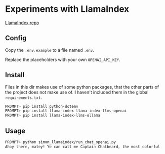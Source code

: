 # Experiments with LlamaIndex

[LlamaIndex repo](https://github.com/run-llama/llama_index)

## Config

Copy the `.env.example` to a file named `.env`.

Replace the placeholders with your own `OPENAI_API_KEY`.

## Install

Files in this dir makes use of some python packages, that the other parts of the project does not make use of. I haven't included them in the global `requirements.txt`.

```bash
PROMPT> pip install python-dotenv
PROMPT> pip install llama-index llama-index-llms-openai
PROMPT> pip install llama-index-llms-ollama
```

## Usage

```bash
PROMPT> python simon_llamaindex/run_chat_openai.py 
Ahoy there, matey! Ye can call me Captain Chatbeard, the most colorful pirate to sail the digital seas! What treasure of knowledge be ye seekin' today? Arrr! 🏴‍☠️✨%
```
